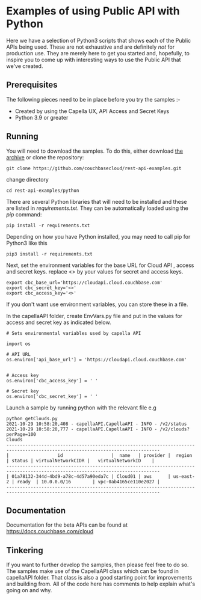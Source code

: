 # Examples of using Public API with Python  
Here we have a selection of Python3 scripts that shows each of the Public APIs being used.  These are not exhaustive and are definitely _not_ for production use.  They are merely here to get you started and, hopefully, to inspire you to come up with interesting ways to use the Public API that we've created.   


## Prerequisites
The following pieces need to be in place before you try the samples :-

* Created by using the Capella UX,  API Access and Secret Keys
* Python 3.9 or greater


## Running 
You will need to download the samples. To do this, either download [the archive](https://github.com/couchbasecloud/rest-api-examples.git) or clone the repository:

```
git clone https://github.com/couchbasecloud/rest-api-examples.git
```

change directory
```
cd rest-api-examples/python
```


There are several Python libraries that will need to be installed and these are listed in _requirements.txt_.  They can be automatically loaded using the _pip_ command:
```
pip install -r requirements.txt
```

Depending on how you have Python installed, you may need to call pip for Python3 like this
```
pip3 install -r requirements.txt
```

Next, set the environment variables for the base URL for Cloud API , access and secret keys.
replace <> by your values for secret and access keys.

```
export cbc_base_url='https://cloudapi.cloud.couchbase.com'
export cbc_secret_key='<>'
export cbc_access_key='<>'
```

If you don't want use environment variables, you can store these in a file. 

In the capellaAPI folder, create EnvVars.py file and put in the values for access and secret key as indicated below.   

```
# Sets environmental variables used by capella API 

import os

# API URL
os.environ['api_base_url'] = 'https://cloudapi.cloud.couchbase.com'


# Access key
os.environ['cbc_access_key'] = ' '

# Secret key
os.environ['cbc_secret_key'] = ' '

```


Launch a sample by running python with the relevant file e.g
 
```
python getClouds.py
2021-10-29 10:58:20,408 - capellaAPI.CapellaAPI - INFO - /v2/status
2021-10-29 10:58:20,777 - capellaAPI.CapellaAPI - INFO - /v2/clouds?perPage=100
Clouds
-------------------------------------------------------------------------------------------------------------------------------
|                  id                  |  name   | provider |  region   | status | virtualNetworkCIDR |   virtualNetworkID    |
-------------------------------------------------------------------------------------------------------------------------------
| 01a78132-344d-4bd9-a78c-4d57a90eda7c | Cloud01 | aws      | us-east-2 | ready  | 10.0.0.0/16        | vpc-0ab4165ce110e2027 |
-------------------------------------------------------------------------------------------------------------------------------

```
## Documentation
Documentation for the beta APIs can be found at https://docs.couchbase.com/cloud


## Tinkering
If you want to further develop the samples, then please feel free to do so.  The samples make use of the CapellaAPI class which can be found in capellaAPI folder.  That class is also a good starting point for improvements and building from. All of the code here has comments to help explain what's going on and why.
